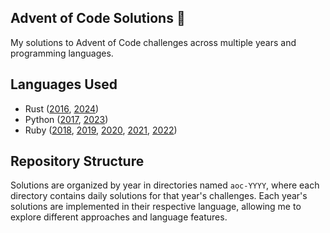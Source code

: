 ## Advent of Code Solutions 🎄

My solutions to Advent of Code challenges across multiple years and programming languages.

## Languages Used

- Rust ([2016](<https://github.com/ignat-z/advent-of-code/tree/main/aoc-2016>), [2024](<https://github.com/ignat-z/advent-of-code/tree/main/aoc-2024>))
- Python ([2017](<https://github.com/ignat-z/advent-of-code/tree/main/aoc-2017>), [2023](<https://github.com/ignat-z/advent-of-code/tree/main/aoc-2023>))
- Ruby ([2018](<https://github.com/ignat-z/advent-of-code/tree/main/aoc-2018>), [2019](<https://github.com/ignat-z/advent-of-code/tree/main/aoc-2019>), [2020](<https://github.com/ignat-z/advent-of-code/tree/main/aoc-2020>), [2021](<https://github.com/ignat-z/advent-of-code/tree/main/aoc-2021>), [2022](<https://github.com/ignat-z/advent-of-code/tree/main/aoc-2020>))

## Repository Structure

Solutions are organized by year in directories named `aoc-YYYY`, where each directory contains daily solutions for that year's challenges. Each year's solutions are implemented in their respective language, allowing me to explore different approaches and language features.